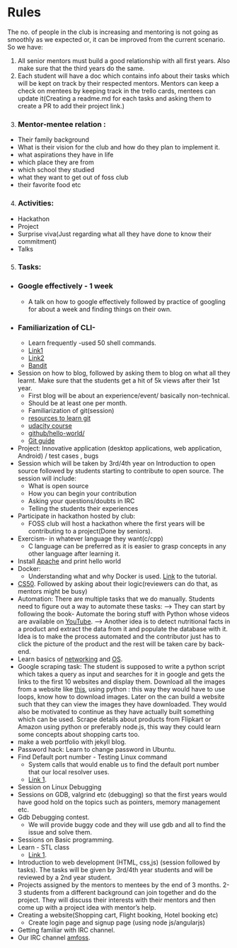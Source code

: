 # Rules

The no. of people in the club is increasing and mentoring is not going as smoothly as we expected or, it can be improved from the current scenario. So we have:

1. All senior mentors must build a good relationship with all first years. Also make sure that the third years do the same. 
2. Each student will have a doc which contains info about their tasks which will be kept on track by their respected mentors. Mentors can keep a check on mentees by keeping track in the trello cards, mentees can update it(Creating a readme.md for each tasks and asking them to create a PR to add their project link.)
3. ### Mentor-mentee relation :
  * Their family background
  * What is their vision for the club and how do they plan to implement it.
  * what aspirations they have in life
  * which place they are from
  * which school they studied
  * what they want to get out of foss club
  * their favorite food etc 
4. ### Activities:
* Hackathon
* Project
* Surprise viva(Just regarding what all they have done to know their commitment)
* Talks
5. ### Tasks:
* ### Google effectively - 1 week 
  * A talk on how to google effectively followed by practice of googling for about a week and finding things on their own.
* ### Familiarization of CLI-
  * Learn frequently -used 50 shell commands.
  * [Link1](https://lifehacker.com/5633909/who-needs-a-mouse-learn-to-use-the-command-line-for-almost-anything)
  * [Link2](http://ubuntu-maryland.org/presentations/cli_presentation.pdf)
  * [Bandit](http://overthewire.org/wargames/bandit/)
* Session on how to blog, followed by asking them to blog on what all they learnt. Make sure that the students get a hit of 5k views after their 1st year.
  * First blog will be about an experience/event/ basically non-technical.
  * Should be at least one per month.
  * Familiarization of git(session)
  * [resources to learn git](http://try.github.io/)
  * [udacity course](https://in.udacity.com/course/github-collaboration--ud456)
  * [github/hello-world/](https://guides.github.com/activities/hello-world/)
  * [Git guide](http://rogerdudler.github.io/git-guide/)
* Project: Innovative application (desktop applications, web application, Android) / test cases , bugs 
* Session which will be taken by 3rd/4th year on Introduction to open source followed by students starting to contribute to open source.
  The session will include:
    * What is open source
    * How you can begin your contribution
    * Asking your questions/doubts in IRC
    * Telling the students their experiences
* Participate in hackathon hosted by club:
  * FOSS club will host a hackathon where the first years will be contributing to a project(Done by seniors).
* Exercism-  in whatever language they want(c/cpp)
  * C language can be preferred as it is easier to grasp concepts in any other language after learning it.
* Install [Apache](https://www.digitalocean.com/community/tutorials/how-to-install-linux-apache-mysql-php-lamp-stack-on-ubuntu-16-04) and print hello world
* Docker:
  * Understanding what and why Docker is used. [Link](https://www.youtube.com/watch?v=YFl2mCHdv24) to the tutorial.
* [CS50](http://cs50.tv/2016/fall/). Followed by asking about their logic(reviewers can do that, as mentors might be busy)
* Automation: There are multiple tasks that we do manually. Students need to figure out a way to automate these tasks:
--> They can start by following the book- Automate the boring stuff with Python whose videos are available on [YouTube](https://www.youtube.com/watch?v=1F_OgqRuSdI&list=PLGoJzB271_7r-iLYuEHEPJ5pSIYxXjJEn). 
--> Another idea is to detect nutritional facts in a product and extract the data from it and populate the database with it. Idea is to make the process automated and the contributor just has to click the picture of the product and the rest will be taken care by back-end.
* Learn basics of [networking](https://www.geeksforgeeks.org/basics-computer-networking/) and [OS](https://www.geeksforgeeks.org/operating-systems/). 
* Google scraping task: The student is supposed to write a python script which takes a query as input and searches for it in google and gets the links to the first 10 websites and display them.
Download all the images from a website like [this](http://www.omgbeaupeep.com/), using python : this way they would have to use loops, know how to download images. Later on the can build a website such that they can view the images they have downloaded. They would also be motivated to continue as they have actually built something which can be used. 
Scrape details about products from Flipkart or Amazon using python or preferably node.js, this way they could learn some concepts about shopping carts too.
* make a web portfolio with  jekyll blog.
* Password hack: Learn to change password in Ubuntu.
* Find Default port number - Testing Linux command 
  * System calls that would enable us to find the default port number that our local resolver uses.
  * [Link 1](https://www.youtube.com/watch?v=h3fJlmuGyos).
* Session on Linux Debugging
* Sessions on GDB, valgrind etc (debugging) so that the first years would have good hold on the topics such as pointers, memory management etc.
* Gdb Debugging contest. 
  * We will provide buggy code and they will use gdb and all to find the issue and solve them.
* Sessions on Basic programming.
* Learn - STL class
  * [Link 1](https://www.geeksforgeeks.org/the-c-standard-template-library-stl/).
* Introduction to web development (HTML, css,js) (session followed by tasks). The tasks will be given by 3rd/4th year students and will be reviewed by a 2nd year student.
* Projects assigned by the mentors to mentees by the end of 3 months. 2-3 students from a different background can join together and do the project. They will discuss their interests with their mentors and then come up with a project idea with mentor’s help.
* Creating a website(Shopping cart, Flight booking, Hotel booking etc)
  * Create login page and signup page (using node js/angularjs)
* Getting familiar with IRC channel.
* Our IRC channel [amfoss](https://www.irccloud.com/irc/freenode/channel/amfoss).
